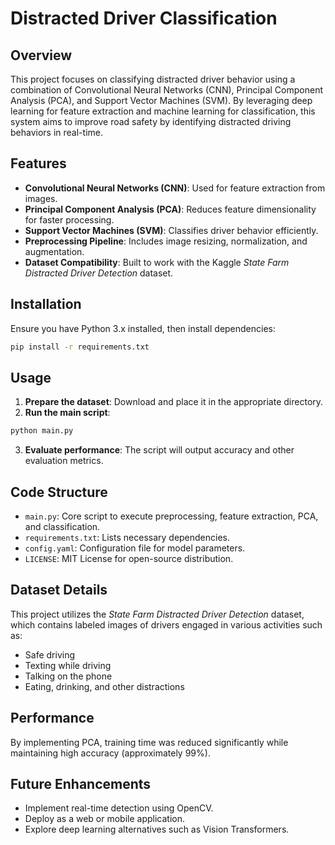 # Distracted Driver Classification

## Overview
This project focuses on classifying distracted driver behavior using a combination of Convolutional Neural Networks (CNN), Principal Component Analysis (PCA), and Support Vector Machines (SVM). By leveraging deep learning for feature extraction and machine learning for classification, this system aims to improve road safety by identifying distracted driving behaviors in real-time.

## Features
- **Convolutional Neural Networks (CNN)**: Used for feature extraction from images.
- **Principal Component Analysis (PCA)**: Reduces feature dimensionality for faster processing.
- **Support Vector Machines (SVM)**: Classifies driver behavior efficiently.
- **Preprocessing Pipeline**: Includes image resizing, normalization, and augmentation.
- **Dataset Compatibility**: Built to work with the Kaggle *State Farm Distracted Driver Detection* dataset.

## Installation
Ensure you have Python 3.x installed, then install dependencies:
```bash
pip install -r requirements.txt
```

## Usage
1. **Prepare the dataset**: Download and place it in the appropriate directory.
2. **Run the main script**:
```bash
python main.py
```
3. **Evaluate performance**: The script will output accuracy and other evaluation metrics.

## Code Structure
- `main.py`: Core script to execute preprocessing, feature extraction, PCA, and classification.
- `requirements.txt`: Lists necessary dependencies.
- `config.yaml`: Configuration file for model parameters.
- `LICENSE`: MIT License for open-source distribution.

## Dataset Details
This project utilizes the *State Farm Distracted Driver Detection* dataset, which contains labeled images of drivers engaged in various activities such as:
- Safe driving
- Texting while driving
- Talking on the phone
- Eating, drinking, and other distractions

## Performance
By implementing PCA, training time was reduced significantly while maintaining high accuracy (approximately 99%).

## Future Enhancements
- Implement real-time detection using OpenCV.
- Deploy as a web or mobile application.
- Explore deep learning alternatives such as Vision Transformers.
